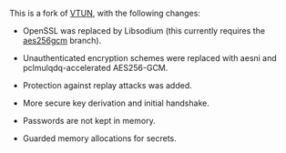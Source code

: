 This is a fork of [VTUN](http://vtun.sourceforge.net/), with the
following changes:

* OpenSSL was replaced by Libsodium (this currently requires the
[aes256gcm](https://github.com/jedisct1/libsodium/tree/aes256gcm)
branch).

* Unauthenticated encryption schemes were replaced with aesni and
pclmulqdq-accelerated AES256-GCM.

* Protection against replay attacks was added.

* More secure key derivation and initial handshake.

* Passwords are not kept in memory.

* Guarded memory allocations for secrets.
